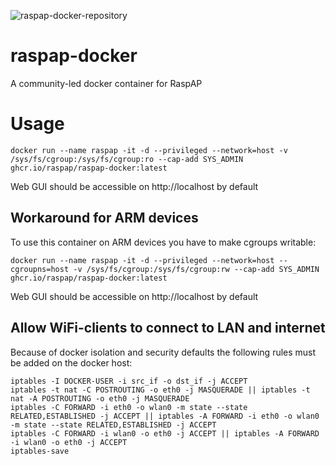 ![raspap-docker-repository](https://github.com/RaspAP/raspap-docker/assets/229399/c055fa68-ec85-4eb8-9bd2-4f793744bbfc)

# raspap-docker
A community-led docker container for RaspAP

# Usage
```
docker run --name raspap -it -d --privileged --network=host -v /sys/fs/cgroup:/sys/fs/cgroup:ro --cap-add SYS_ADMIN ghcr.io/raspap/raspap-docker:latest
```
Web GUI should be accessible on http://localhost by default

## Workaround for ARM devices
To use this container on ARM devices you have to make cgroups writable:
```
docker run --name raspap -it -d --privileged --network=host --cgroupns=host -v /sys/fs/cgroup:/sys/fs/cgroup:rw --cap-add SYS_ADMIN ghcr.io/raspap/raspap-docker:latest
```
Web GUI should be accessible on http://localhost by default

## Allow WiFi-clients to connect to LAN and internet
Because of docker isolation and security defaults the following rules must be added on the docker host:
```
iptables -I DOCKER-USER -i src_if -o dst_if -j ACCEPT
iptables -t nat -C POSTROUTING -o eth0 -j MASQUERADE || iptables -t nat -A POSTROUTING -o eth0 -j MASQUERADE
iptables -C FORWARD -i eth0 -o wlan0 -m state --state RELATED,ESTABLISHED -j ACCEPT || iptables -A FORWARD -i eth0 -o wlan0 -m state --state RELATED,ESTABLISHED -j ACCEPT
iptables -C FORWARD -i wlan0 -o eth0 -j ACCEPT || iptables -A FORWARD -i wlan0 -o eth0 -j ACCEPT
iptables-save
```
